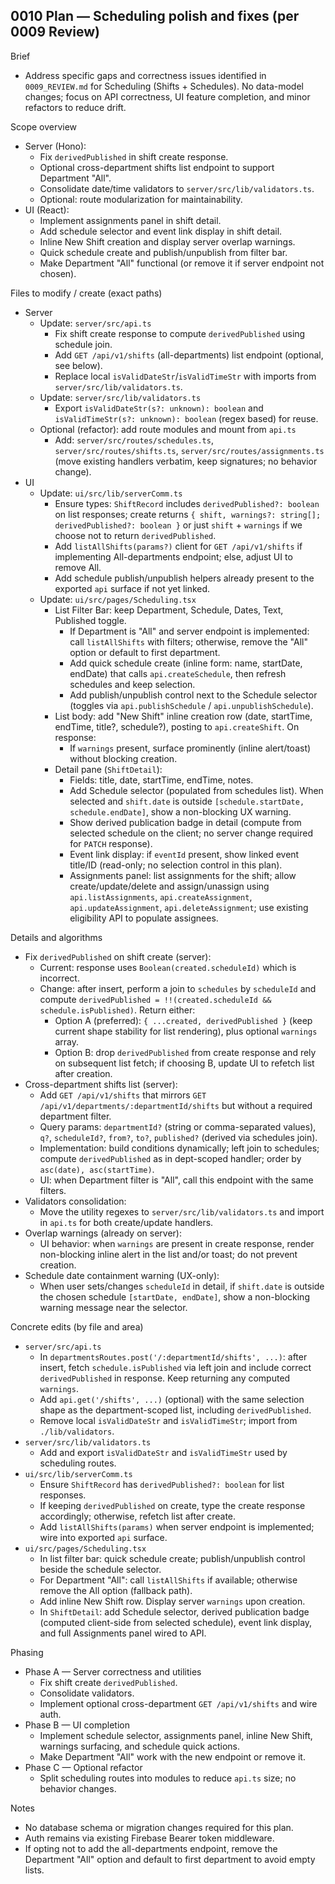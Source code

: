 ## 0010 Plan — Scheduling polish and fixes (per 0009 Review)

Brief
- Address specific gaps and correctness issues identified in `0009_REVIEW.md` for Scheduling (Shifts + Schedules). No data-model changes; focus on API correctness, UI feature completion, and minor refactors to reduce drift.

Scope overview
- Server (Hono):
  - Fix `derivedPublished` in shift create response.
  - Optional cross-department shifts list endpoint to support Department "All".
  - Consolidate date/time validators to `server/src/lib/validators.ts`.
  - Optional: route modularization for maintainability.
- UI (React):
  - Implement assignments panel in shift detail.
  - Add schedule selector and event link display in shift detail.
  - Inline New Shift creation and display server overlap warnings.
  - Quick schedule create and publish/unpublish from filter bar.
  - Make Department "All" functional (or remove it if server endpoint not chosen).

Files to modify / create (exact paths)
- Server
  - Update: `server/src/api.ts`
    - Fix shift create response to compute `derivedPublished` using schedule join.
    - Add `GET /api/v1/shifts` (all-departments) list endpoint (optional, see below).
    - Replace local `isValidDateStr`/`isValidTimeStr` with imports from `server/src/lib/validators.ts`.
  - Update: `server/src/lib/validators.ts`
    - Export `isValidDateStr(s?: unknown): boolean` and `isValidTimeStr(s?: unknown): boolean` (regex based) for reuse.
  - Optional (refactor): add route modules and mount from `api.ts`
    - Add: `server/src/routes/schedules.ts`, `server/src/routes/shifts.ts`, `server/src/routes/assignments.ts` (move existing handlers verbatim, keep signatures; no behavior change).
- UI
  - Update: `ui/src/lib/serverComm.ts`
    - Ensure types: `ShiftRecord` includes `derivedPublished?: boolean` on list responses; create returns `{ shift, warnings?: string[]; derivedPublished?: boolean }` or just `shift` + `warnings` if we choose not to return `derivedPublished`.
    - Add `listAllShifts(params?)` client for `GET /api/v1/shifts` if implementing All-departments endpoint; else, adjust UI to remove All.
    - Add schedule publish/unpublish helpers already present to the exported `api` surface if not yet linked.
  - Update: `ui/src/pages/Scheduling.tsx`
    - List Filter Bar: keep Department, Schedule, Dates, Text, Published toggle.
      - If Department is "All" and server endpoint is implemented: call `listAllShifts` with filters; otherwise, remove the "All" option or default to first department.
      - Add quick schedule create (inline form: name, startDate, endDate) that calls `api.createSchedule`, then refresh schedules and keep selection.
      - Add publish/unpublish control next to the Schedule selector (toggles via `api.publishSchedule` / `api.unpublishSchedule`).
    - List body: add "New Shift" inline creation row (date, startTime, endTime, title?, schedule?), posting to `api.createShift`. On response:
      - If `warnings` present, surface prominently (inline alert/toast) without blocking creation.
    - Detail pane (`ShiftDetail`):
      - Fields: title, date, startTime, endTime, notes.
      - Add Schedule selector (populated from schedules list). When selected and `shift.date` is outside `[schedule.startDate, schedule.endDate]`, show a non-blocking UX warning.
      - Show derived publication badge in detail (compute from selected schedule on the client; no server change required for `PATCH` response).
      - Event link display: if `eventId` present, show linked event title/ID (read-only; no selection control in this plan).
      - Assignments panel: list assignments for the shift; allow create/update/delete and assign/unassign using `api.listAssignments`, `api.createAssignment`, `api.updateAssignment`, `api.deleteAssignment`; use existing eligibility API to populate assignees.

Details and algorithms
- Fix `derivedPublished` on shift create (server):
  - Current: response uses `Boolean(created.scheduleId)` which is incorrect.
  - Change: after insert, perform a join to `schedules` by `scheduleId` and compute `derivedPublished = !!(created.scheduleId && schedule.isPublished)`. Return either:
    - Option A (preferred): `{ ...created, derivedPublished }` (keep current shape stability for list rendering), plus optional `warnings` array.
    - Option B: drop `derivedPublished` from create response and rely on subsequent list fetch; if choosing B, update UI to refetch list after creation.
- Cross-department shifts list (server):
  - Add `GET /api/v1/shifts` that mirrors `GET /api/v1/departments/:departmentId/shifts` but without a required department filter.
  - Query params: `departmentId?` (string or comma-separated values), `q?`, `scheduleId?`, `from?`, `to?`, `published?` (derived via schedules join).
  - Implementation: build conditions dynamically; left join to schedules; compute `derivedPublished` as in dept-scoped handler; order by `asc(date), asc(startTime)`.
  - UI: when Department filter is "All", call this endpoint with the same filters.
- Validators consolidation:
  - Move the utility regexes to `server/src/lib/validators.ts` and import in `api.ts` for both create/update handlers.
- Overlap warnings (already on server):
  - UI behavior: when `warnings` are present in create response, render non-blocking inline alert in the list and/or toast; do not prevent creation.
- Schedule date containment warning (UX-only):
  - When user sets/changes `scheduleId` in detail, if `shift.date` is outside the chosen schedule `[startDate, endDate]`, show a non-blocking warning message near the selector.

Concrete edits (by file and area)
- `server/src/api.ts`
  - In `departmentsRoutes.post('/:departmentId/shifts', ...)`: after insert, fetch `schedule.isPublished` via left join and include correct `derivedPublished` in response. Keep returning any computed `warnings`.
  - Add `api.get('/shifts', ...)` (optional) with the same selection shape as the department-scoped list, including `derivedPublished`.
  - Remove local `isValidDateStr` and `isValidTimeStr`; import from `./lib/validators`.
- `server/src/lib/validators.ts`
  - Add and export `isValidDateStr` and `isValidTimeStr` used by scheduling routes.
- `ui/src/lib/serverComm.ts`
  - Ensure `ShiftRecord` has `derivedPublished?: boolean` for list responses.
  - If keeping `derivedPublished` on create, type the create response accordingly; otherwise, refetch list after create.
  - Add `listAllShifts(params)` when server endpoint is implemented; wire into exported `api` surface.
- `ui/src/pages/Scheduling.tsx`
  - In list filter bar: quick schedule create; publish/unpublish control beside the schedule selector.
  - For Department "All": call `listAllShifts` if available; otherwise remove the All option (fallback path).
  - Add inline New Shift row. Display server `warnings` upon creation.
  - In `ShiftDetail`: add Schedule selector, derived publication badge (computed client-side from selected schedule), event link display, and full Assignments panel wired to API.

Phasing
- Phase A — Server correctness and utilities
  - Fix shift create `derivedPublished`.
  - Consolidate validators.
  - Implement optional cross-department `GET /api/v1/shifts` and wire auth.
- Phase B — UI completion
  - Implement schedule selector, assignments panel, inline New Shift, warnings surfacing, and schedule quick actions.
  - Make Department "All" work with the new endpoint or remove it.
- Phase C — Optional refactor
  - Split scheduling routes into modules to reduce `api.ts` size; no behavior changes.

Notes
- No database schema or migration changes required for this plan.
- Auth remains via existing Firebase Bearer token middleware.
- If opting not to add the all-departments endpoint, remove the Department "All" option and default to first department to avoid empty lists.



